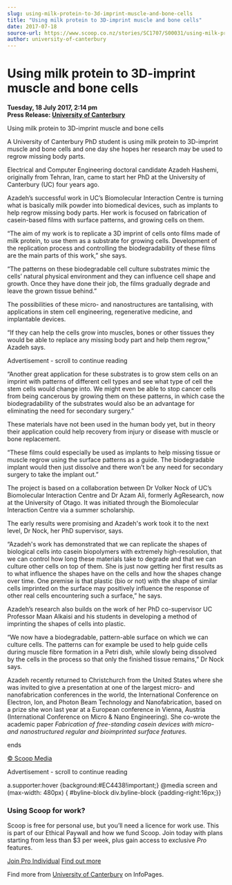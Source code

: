 ```yaml
---
slug: using-milk-protein-to-3d-imprint-muscle-and-bone-cells
title: "Using milk protein to 3D-imprint muscle and bone cells"
date: 2017-07-18
source-url: https://www.scoop.co.nz/stories/SC1707/S00031/using-milk-protein-to-3d-imprint-muscle-and-bone-cells.htm
author: university-of-canterbury
---
```

Using milk protein to 3D-imprint muscle and bone cells
======================================================

**Tuesday, 18 July 2017, 2:14 pm**  
**Press Release: [University of Canterbury](https://info.scoop.co.nz/University_of_Canterbury)**

Using milk protein to 3D-imprint muscle and bone cells

  
A University of Canterbury PhD student is using milk protein to 3D-imprint muscle and bone cells and one day she hopes her research may be used to regrow missing body parts.

Electrical and Computer Engineering doctoral candidate Azadeh Hashemi, originally from Tehran, Iran, came to start her PhD at the University of Canterbury (UC) four years ago.

Azadeh’s successful work in UC’s Biomolecular Interaction Centre is turning what is basically milk powder into biomedical devices, such as implants to help regrow missing body parts. Her work is focused on fabrication of casein-based films with surface patterns, and growing cells on them.

“The aim of my work is to replicate a 3D imprint of cells onto films made of milk protein, to use them as a substrate for growing cells. Development of the replication process and controlling the biodegradability of these films are the main parts of this work,” she says.

“The patterns on these biodegradable cell culture substrates mimic the cells’ natural physical environment and they can influence cell shape and growth. Once they have done their job, the films gradually degrade and leave the grown tissue behind.”

The possibilities of these micro- and nanostructures are tantalising, with applications in stem cell engineering, regenerative medicine, and implantable devices.

“If they can help the cells grow into muscles, bones or other tissues they would be able to replace any missing body part and help them regrow,” Azadeh says.

Advertisement - scroll to continue reading





“Another great application for these substrates is to grow stem cells on an imprint with patterns of different cell types and see what type of cell the stem cells would change into. We might even be able to stop cancer cells from being cancerous by growing them on these patterns, in which case the biodegradability of the substrates would also be an advantage for eliminating the need for secondary surgery.”

These materials have not been used in the human body yet, but in theory their application could help recovery from injury or disease with muscle or bone replacement.

“These films could especially be used as implants to help missing tissue or muscle regrow using the surface patterns as a guide. The biodegradable implant would then just dissolve and there won’t be any need for secondary surgery to take the implant out.”

The project is based on a collaboration between Dr Volker Nock of UC’s Biomolecular Interaction Centre and Dr Azam Ali, formerly AgResearch, now at the University of Otago. It was initiated through the Biomolecular Interaction Centre via a summer scholarship.

The early results were promising and Azadeh's work took it to the next level, Dr Nock, her PhD supervisor, says.

“Azadeh's work has demonstrated that we can replicate the shapes of biological cells into casein biopolymers with extremely high-resolution, that we can control how long these materials take to degrade and that we can culture other cells on top of them. She is just now getting her first results as to what influence the shapes have on the cells and how the shapes change over time. One premise is that plastic (bio or not) with the shape of similar cells imprinted on the surface may positively influence the response of other real cells encountering such a surface,” he says.

Azadeh’s research also builds on the work of her PhD co-supervisor UC Professor Maan Alkaisi and his students in developing a method of imprinting the shapes of cells into plastic.

“We now have a biodegradable, pattern-able surface on which we can culture cells. The patterns can for example be used to help guide cells during muscle fibre formation in a Petri dish, while slowly being dissolved by the cells in the process so that only the finished tissue remains,” Dr Nock says.

Azadeh recently returned to Christchurch from the United States where she was invited to give a presentation at one of the largest micro- and nanofabrication conferences in the world, the International Conference on Electron, Ion, and Photon Beam Technology and Nanofabrication, based on a prize she won last year at a European conference in Vienna, Austria (International Conference on Micro & Nano Engineering). She co-wrote the academic paper _Fabrication of free-standing casein devices with micro- and nanostructured regular and bioimprinted surface features._

  
ends

[© Scoop Media](http://www.scoop.co.nz/about/terms.html)  

Advertisement - scroll to continue reading



a.supporter:hover {background:#EC4438!important;} @media screen and (max-width: 480px) { #byline-block div.byline-block {padding-right:16px;}}

### Using Scoop for work?

Scoop is free for personal use, but you’ll need a licence for work use. This is part of our Ethical Paywall and how we fund Scoop. Join today with plans starting from less than $3 per week, plus gain access to exclusive _Pro_ features.  
  
[Join Pro Individual](https://pro.scoop.co.nz/Individual/?from=ProIn24) [Find out more](https://pro.scoop.co.nz/using-scoop-for-work/?from=ProIn24)

Find more from [University of Canterbury](https://info.scoop.co.nz/University_of_Canterbury) on InfoPages.